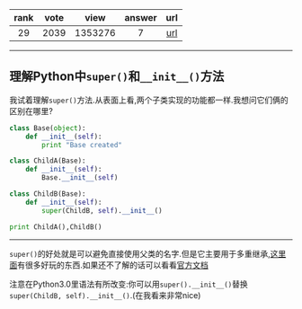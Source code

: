 
| rank | vote | view | answer | url |
|:-:|:-:|:-:|:-:|:-:|
|29|2039|1353276|7| [url](http://stackoverflow.com/questions/576169/understanding-python-super-with-init-methods) |
***

## 理解Python中`super()`和`__init__()`方法

我试着理解`super()`方法.从表面上看,两个子类实现的功能都一样.我想问它们俩的区别在哪里?

```python
class Base(object):
    def __init__(self):
        print "Base created"

class ChildA(Base):
    def __init__(self):
        Base.__init__(self)

class ChildB(Base):
    def __init__(self):
        super(ChildB, self).__init__()

print ChildA(),ChildB()
```

***


`super()`的好处就是可以避免直接使用父类的名字.但是它主要用于多重继承,[这里面](http://www.artima.com/weblogs/viewpost.jsp?thread=236275)有很多好玩的东西.如果还不了解的话可以看看[官方文档](https://docs.python.org/2/library/functions.html#super)

注意在Python3.0里语法有所改变:你可以用`super().__init__()`替换`super(ChildB, self).__init__()`.(在我看来非常nice)